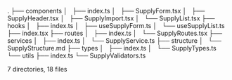 .
├── components
│   ├── index.ts
│   ├── SupplyForm.tsx
│   ├── SupplyHeader.tsx
│   ├── SupplyImport.tsx
│   └── SupplyList.tsx
├── hooks
│   ├── index.ts
│   ├── useSupplyForm.ts
│   └── useSupplyList.ts
├── index.tsx
├── routes
│   ├── index.ts
│   └── SupplyRoutes.tsx
├── services
│   ├── index.ts
│   └── SupplyService.ts
├── structure
│   └── SupplyStructure.md
├── types
│   ├── index.ts
│   └── SupplyTypes.ts
└── utils
    ├── index.ts
    └── SupplyValidators.ts

7 directories, 18 files
